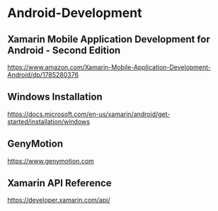 # Android-Development


## Xamarin Mobile Application Development for Android - Second Edition 

https://www.amazon.com/Xamarin-Mobile-Application-Development-Android/dp/1785280376

## Windows Installation

https://docs.microsoft.com/en-us/xamarin/android/get-started/installation/windows

## GenyMotion

https://www.genymotion.com

## Xamarin API Reference

https://developer.xamarin.com/api/
